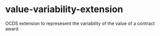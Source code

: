 # value-variability-extension
OCDS extension to represesent the variability of the value of a contract award
